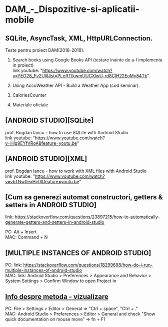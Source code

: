 # DAM_-_Dispozitive-si-aplicatii-mobile  
## SQLite, AsyncTask, XML, HttpURLConnection.  
Teste pentru proiect DAM(2018-2019).  

1. Search books using Google Books API (testare inainte de a-l implementa in proiect)     
link youtube: "https://www.youtube.com/watch?v=YEO28_Fv2UI&list=PLeffTIkwmUUCXlwU-rd8ClH22EoMy84Tb".  

2. Using AccuWeather API - Build a Weather App (cod seminar).  

3. CaloriesCounter  

4. Materiale oficiale 

[ANDROID STUDIO][SQLite]
-------------------------
prof. Bogdan Iancu - how to use SQLite with Android Studio   
link youtube: "https://www.youtube.com/watch?v=Hig9EYfVRoA&feature=youtu.be"   

[ANDROID STUDIO][XML]
---------------------
prof. Bogdan Iancu - how to work with XML files with Android Studio   
link youtube: "https://www.youtube.com/watch?v=vbTNw0exHy0&feature=youtu.be"   

[Cum sa generezi automat constructori, getters & setters in ANDROID STUDIO]
--------------
link: https://stackoverflow.com/questions/23897215/how-to-automatically-generate-getters-and-setters-in-android-studio

PC: Alt + Insert  
MAC: Command + N  

[MULTIPLE INSTANCES OF ANDROID STUDIO]
------------
PC: link: https://stackoverflow.com/questions/18299698/how-do-i-run-multiple-instances-of-android-studio  
MAC: link: Android Studio > Preferences > Appearance and Behavior > System Settings > Confirm Window to open Project in

[Info despre metoda - vizualizare](https://stackoverflow.com/questions/16619667/how-can-i-view-method-information-in-android-studio)
------------

PC: File > Settings > Editor > General  => "Ctrl + space", "Ctrl + ."  
MAC: Android Studio > Preferences > Editor > General and check "Show quick documentation on mouse move"  => fn + F1   
